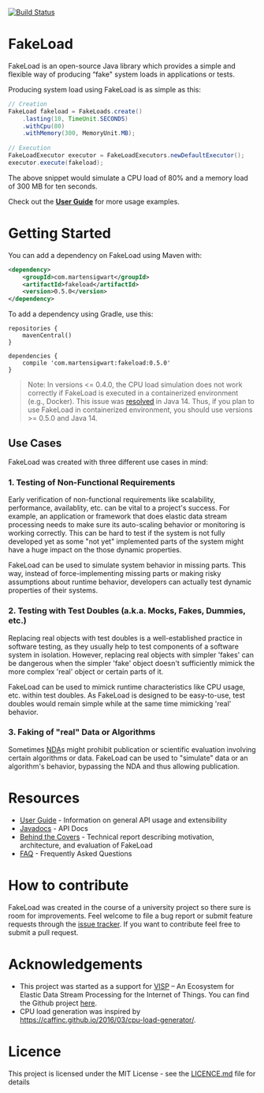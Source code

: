 [![Build Status](https://travis-ci.org/msigwart/fakeload.svg?branch=master)](https://travis-ci.org/msigwart/fakeload)

# FakeLoad
FakeLoad is an open-source Java library which provides a simple and flexible way of producing “fake" system loads in applications or tests.

Producing system load using FakeLoad is as simple as this:
```java
// Creation
FakeLoad fakeload = FakeLoads.create()
    .lasting(10, TimeUnit.SECONDS)
    .withCpu(80)
    .withMemory(300, MemoryUnit.MB);
 
// Execution
FakeLoadExecutor executor = FakeLoadExecutors.newDefaultExecutor(); 
executor.execute(fakeload);
```
The above snippet would simulate a CPU load of 80% and a memory load of 300 MB for ten seconds.

Check out the **[User Guide](https://github.com/msigwart/fakeload/wiki/User-Guide)** for more usage examples.

# Getting Started
You can add a dependency on FakeLoad using Maven with:
```xml
<dependency>
    <groupId>com.martensigwart</groupId>
    <artifactId>fakeload</artifactId>
    <version>0.5.0</version>
</dependency>
```
To add a dependency using Gradle, use this:
```
repositories {
    mavenCentral()
}

dependencies {
    compile 'com.martensigwart:fakeload:0.5.0'
}
```

> Note: In versions <= 0.4.0, the CPU load simulation does not work correctly if FakeLoad is executed in a containerized environment (e.g., Docker). This issue was [resolved](https://bugs.openjdk.java.net/browse/JDK-8228428) in Java 14. Thus, if you plan to use FakeLoad in containerized environment, you should use versions >= 0.5.0 and Java 14.

## Use Cases
FakeLoad was created with three different use cases in mind:

### 1. Testing of Non-Functional Requirements
Early verification of non-functional requirements like scalability, performance, availablity, etc. can be vital to a project's success. For example, an application or framework that does elastic data stream processing needs to make sure its auto-scaling behavior or monitoring is working correctly. This can be hard to test if the system is not fully developed yet as some "not yet" implemented parts of the system might have a huge impact on the those dynamic properties. 

FakeLoad can be used to simulate system behavior in missing parts. This way, instead of force-implementing missing parts or making risky assumptions about runtime behavior, developers can actually test dynamic properties of their systems.

### 2. Testing with Test Doubles (a.k.a. Mocks, Fakes, Dummies, etc.)
Replacing real objects with test doubles is a well-established practice in software testing, as they usually help to test components of a software system in isolation. However, replacing real objects with simpler 'fakes' can be dangerous when the simpler 'fake' object doesn't sufficiently mimick the more complex 'real' object or certain parts of it. 

FakeLoad can be used to mimick runtime characteristics like CPU usage, etc. within test doubles. As FakeLoad is designed to be easy-to-use, test doubles would remain simple while at the same time mimicking 'real' behavior.

### 3. Faking of "real" Data or Algorithms
Sometimes [NDA](https://en.wikipedia.org/wiki/Non-disclosure_agreement)s might prohibit publication or scientific evaluation involving certain algorithms or data. FakeLoad can be used to "simulate" data or an algorithm's behavior, bypassing the NDA and thus allowing publication.

# Resources
* [User Guide](https://github.com/msigwart/fakeload/wiki/User-Guide) - Information on general API usage and extensibility
* [Javadocs](https://www.javadoc.io/doc/com.martensigwart/fakeload/) - API Docs
* [Behind the Covers](https://www.researchgate.net/publication/328940284_FakeLoad_An_Open-Source_Load_Generator) - Technical report describing motivation, architecture, and evaluation of FakeLoad
* [FAQ](https://github.com/msigwart/fakeload/wiki/FAQ) - Frequently Asked Questions

# How to contribute
FakeLoad was created in the course of a university project so there sure is room for improvements. Feel welcome to file a bug report or submit feature requests through the [issue tracker](https://github.com/msigwart/fakeload/issues). If you want to contribute feel free to submit a pull request.

# Acknowledgements
* This project was started as a support for [VISP](https://visp-streaming.github.io/) – An Ecosystem for Elastic Data Stream Processing for the Internet of Things. You can find the Github project [here](https://github.com/visp-streaming).
* CPU load generation was inspired by <https://caffinc.github.io/2016/03/cpu-load-generator/>.

# Licence
This project is licensed under the MIT License - see the [LICENCE.md](LICENSE.md) file for details


